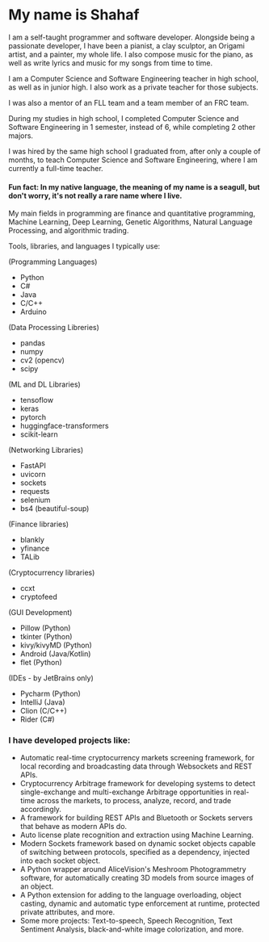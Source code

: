 # My name is Shahaf


I am a self-taught programmer and software developer. 
Alongside being a passionate developer, I have been a pianist, a clay sculptor, an Origami artist, and a painter, my whole life. 
I also compose music for the piano, as well as write lyrics and music for my songs from time to time.

I am a Computer Science and Software Engineering teacher in high school, as well as in junior high.
I also work as a private teacher for those subjects.

I was also a mentor of an FLL team and a team member of an FRC team.

During my studies in high school,
I completed Computer Science and Software Engineering in 1 semester, instead of 6, while completing 2 other majors.

I was hired by the same high school I graduated from, after only a couple of months, to teach Computer Science and Software Engineering, where I am currently a full-time teacher.

#### Fun fact: In my native language, the meaning of my name is a seagull, but don't worry, it's not really a rare name where I live.

My main fields in programming are finance and quantitative programming, Machine Learning, 
Deep Learning, Genetic Algorithms, Natural Language Processing, and algorithmic trading.

Tools, libraries, and languages I typically use:

(Programming Languages)
 - Python
 - C#
 - Java
 - C/C++
 - Arduino
 
(Data Processing Libreries)
 - pandas
 - numpy
 - cv2 (opencv)
 - scipy

(ML and DL Libraries)
 - tensoflow
 - keras
 - pytorch
 - huggingface-transformers
 - scikit-learn

 (Networking Libraries)
 - FastAPI
 - uvicorn
 - sockets
 - requests
 - selenium
 - bs4 (beautiful-soup)

(Finance libraries)
- blankly
- yfinance
- TALib

(Cryptocurrency libraries)
 - ccxt
 - cryptofeed

(GUI Development)
 - Pillow (Python)
 - tkinter (Python)
 - kivy/kivyMD (Python)
 - Android (Java/Kotlin)
 - flet (Python)

(IDEs - by JetBrains only)
 - Pycharm (Python)
 - IntelliJ (Java)
 - Clion (C/C++)
 - Rider (C#)

### I have developed projects like:
  - Automatic real-time cryptocurrency markets screening framework, for local recording and broadcasting data through Websockets and REST APIs.
  - Cryptocurrency Arbitrage framework for developing systems to detect single-exchange and multi-exchange Arbitrage opportunities in real-time across the markets, to process, analyze, record, and trade accordingly.
  - A framework for building REST APIs and Bluetooth or Sockets servers that behave as modern APIs do.
  - Auto license plate recognition and extraction using Machine Learning.
  - Modern Sockets framework based on dynamic socket objects capable of switching between protocols, specified as a dependency, injected into each socket object.
  - A Python wrapper around AliceVision's Meshroom Photogrammetry software, for automatically creating 3D models from source images of an object.
  - A Python extension for adding to the language overloading, object casting, dynamic and automatic type enforcement at runtime, protected private attributes, and more.
  - Some more projects: Text-to-speech, Speech Recognition, Text Sentiment Analysis, black-and-white image colorization, and more.
